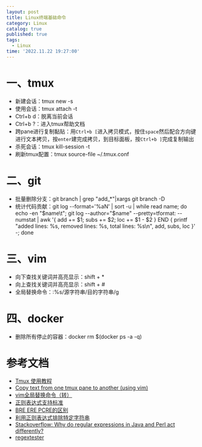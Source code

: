 ```yaml
---
layout: post
title: Linux终端基础命令
category: Linux
catalog: true
published: true
tags:
  - Linux
time: '2022.11.22 19:27:00'
---
```


# 一、tmux
- 新建会话：tmux new -s <session-name>
- 使用会话：tmux attach -t <session-name>
- Ctrl+b d：脱离当前会话
- Ctrl+b ?：进入tmux帮助文档
- 跨pane进行复制黏贴：用`Ctrl+b [`进入拷贝模式，按住`space`然后配合方向键进行文本拷贝，按`enter`建完成拷贝，到目标面板，按`Ctrl+b ]`完成复制输出
- 杀死会话：tmux kill-session -t <session-name>
- 刷新tmux配置：tmux source-file ~/.tmux.conf

# 二、git
- 批量删除分支：git branch | grep "add_*"|xargs git branch -D
- 统计代码贡献：git log --format='%aN' | sort -u | while read name; do echo -en "$name\t"; git log --author="$name" --pretty=tformat: --numstat | awk '{ add += $1; subs += $2; loc += $1 - $2 } END { printf "added lines: %s, removed lines: %s, total lines: %s\n", add, subs, loc }' -; done
  
# 三、vim
- 向下查找关键词并高亮显示：shift + *
- 向上查找关键词并高亮显示：shift + #
- 全局替换命令：:%s/源字符串/目的字符串/g

# 四、docker
- 删除所有停止的容器：docker rm $(docker ps -a -q)
  
# 参考文档
- [Tmux 使用教程](http://www.ruanyifeng.com/blog/2019/10/tmux.html)  
- [Copy text from one tmux pane to another (using vim)](https://unix.stackexchange.com/questions/58763/copy-text-from-one-tmux-pane-to-another-using-vim)
- [vim全局替换命令（转）](https://www.jianshu.com/p/2af83c65a638)
- [正则表达式支持标准](https://www.cnblogs.com/codelogs/p/16060372.html)
- [BRE ERE PCRE的区别](https://www.cnblogs.com/codelogs/p/16060372.html)
- [利用正则表达式排除特定字符串](https://www.cnblogs.com/wangqiguo/archive/2012/05/08/2486548.html)
- [Stackoverflow: Why do regular expressions in Java and Perl act differently?](https://stackoverflow.com/questions/784267/why-do-regular-expressions-in-java-and-perl-act-differently)
- [regextester](https://www.regextester.com/)
